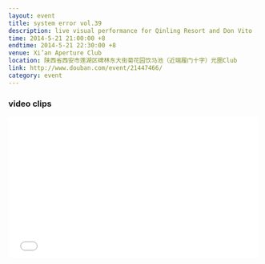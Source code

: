 ```yaml
---
layout: event
title: system error vol.39
description: live visual performance for Qinling Resort and Don Vito
time: 2014-5-21 21:00:00 +8
endtime: 2014-5-21 22:30:00 +8
venue: Xi’an Aperture Club
location: 陕西省西安市莲湖区碑林东大街菊花园饮马池（近端履门十字）光圈Club
link: http://www.douban.com/event/21447466/
category: event
---
```


### video clips

<iframe src="//player.vimeo.com/video/96281221" width="500" height="281" frameborder="0" webkitallowfullscreen mozallowfullscreen allowfullscreen></iframe>
